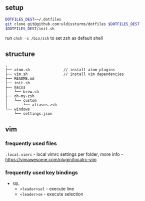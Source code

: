 ## setup

```bash
DOTFILES_DEST=~/.dotfiles
git clone git@github.com:uldissturms/dotfiles $DOTFILES_DEST
$DOTFILES_DEST/init.sh
```

run ```chsh -s /bin/zsh``` to set zsh as default shell

## structure

```
.
├── atom.sh               // install atom plugins
├── vim.sh                // install vim dependencies
├── README.md
├── init.sh
├── macos
│   └── brew.sh
├── oh-my-zsh
│   └── custom
│       └── aliases.zsh
└── windows
    └── settings.json
```

## vim

### frequently used files

`.local.vimrc` - local vimrc settings per folder, more info - https://vimawesome.com/plugin/localrc-vim

### frequently used key bindings

* `SQL`
  * `<leader>sel` - execute line
  * `<leader>se` - execute selection
